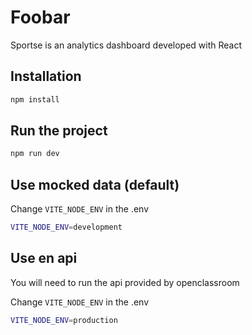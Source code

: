 # Foobar

Sportse is an analytics dashboard developed with React

## Installation

```bash
npm install
```

## Run the project

```python
npm run dev
```

## Use mocked data (default)

Change ```VITE_NODE_ENV``` in the .env
```bash
VITE_NODE_ENV=development
```

## Use en api
You will need to run the api provided by openclassroom

Change ```VITE_NODE_ENV``` in the .env
```bash
VITE_NODE_ENV=production
```